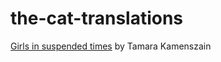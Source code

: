 # the-cat-translations

[Girls in suspended times](./Blog/girls-in-suspended-times.md) by Tamara Kamenszain

